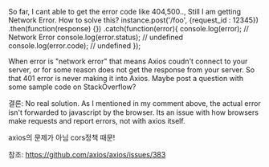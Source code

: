 So far, I cant able to get the error code like 404,500.., Still I am getting Network Error. How to solve this?
instance.post('/foo', {request_id : 12345})
.then(function(response) {})
.catch(function(error){
console.log(error); // Network Error
console.log(error.status); // undefined
console.log(error.code); // undefined
});


When error is "network error" that means Axios coudn't connect to your server, or for some reason does not get the response from your server. So that 401 error is never making it into Axios. Maybe post a question with some sample code on StackOverflow?

결론: No real solution. As I mentioned in my comment above, the actual error isn't forwarded to javascript by the browser. Its an issue with how browsers make requests and report errors, not with axios itself.

axios의 문제가 아님 cors정책 때문!



참조: https://github.com/axios/axios/issues/383